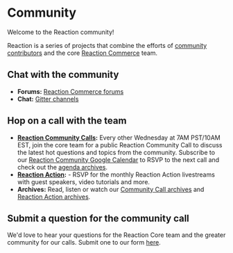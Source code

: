 # Community

Welcome to the Reaction community!

Reaction is a series of projects that combine the efforts of [community contributors](https://github.com/reactioncommerce/reaction/graphs/contributors) and the core [Reaction Commerce](https://github.com/orgs/reactioncommerce/people) team.

## Chat with the community

-   **Forums:** [Reaction Commerce forums](https://forums.reactioncommerce.com/)
-   **Chat:** [Gitter channels](https://gitter.im/reactioncommerce/)

## Hop on a call with the team

-   **[Reaction Community Calls](http://getrxn.io/2rcCal):** Every other Wednesday at 7AM PST/10AM EST, join the core team for a public Reaction Community Call to discuss the latest hot questions and topics from the community. Subscribe to our [Reaction Community Google Calendar](http://getrxn.io/2rcCal) to RSVP to the next call and check out the [agenda archives](https://docs.google.com/document/d/1PwenrammgQJpQfFoUUJZ96i_JJYCM_4glAjB1_ZzgwA/edit?usp=sharing).
-   **[Reaction Action](https://reactioncommerce.zoom.us/webinar/register/849ad115dc79936634538d7d4481ef37):** - RSVP for the monthly Reaction Action livestreams with guest speakers, video tutorials and more.
-   **Archives:** Read, listen or watch our [Community Call archives](https://docs.google.com/document/d/1PwenrammgQJpQfFoUUJZ96i_JJYCM_4glAjB1_ZzgwA/edit) and [Reaction Action archives](https://www.crowdcast.io/reactioncommerce).

## Submit a question for the community call

We'd love to hear your questions for the Reaction Core team and the greater community for our calls. Submit one to our form [here](http://getrxn.io/reaction-community).
